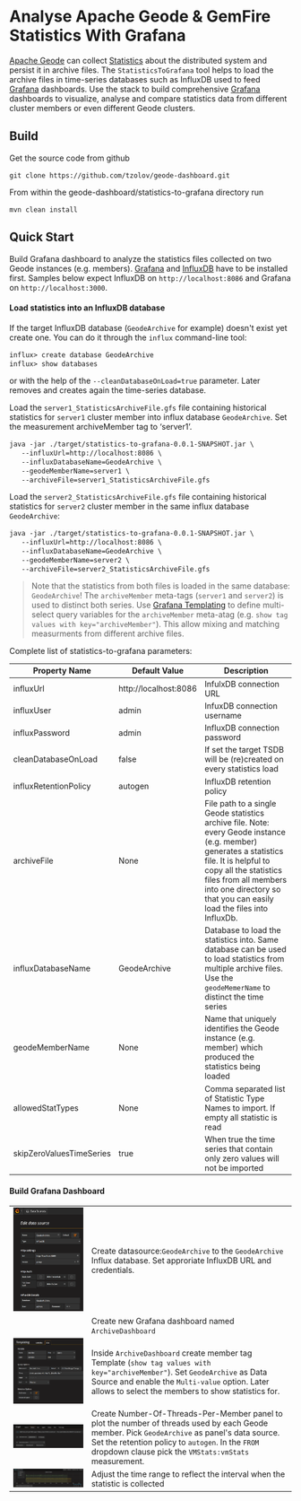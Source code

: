 # Analyse Apache Geode & GemFire Statistics With Grafana

[Apache Geode](http://geode.apache.org/) can collect [Statistics](http://geode.apache.org/docs/guide/managing/statistics/chapter_overview.html) about the distributed system and persist it in archive files. The `StatisticsToGrafana` tool helps to load the archive files in time-series databases such as InfluxDB used to feed [Grafana](http://grafana.org/) dashboards. 
Use the stack to build comprehensive [Grafana](http://grafana.org/) dashboards to visualize, analyse and compare statistics data from different cluster members or even different Geode clusters.

## Build
Get the source code from github
```
git clone https://github.com/tzolov/geode-dashboard.git
```

From within the geode-dashboard/statistics-to-grafana directory run
```
mvn clean install
```

## Quick Start
Build Grafana dashboard to analyze the statistics files collected on two Geode instances (e.g. members). 
[Grafana](http://docs.grafana.org/installation) and [InfluxDB](https://docs.influxdata.com/influxdb/v1.1/introduction/installation) have to be installed first. Samples below expect InfluxDB on `http://localhost:8086` and Grafana on `http://localhost:3000`. 

#### Load statistics into an InfluxDB database
If the target InfluxDB database (`GeodeArchive` for example) doesn't exist yet create one. You can do it through the `influx` command-line tool:
```
influx> create database GeodeArchive
influx> show databases
```
or with the help of the `--cleanDatabaseOnLoad=true` parameter.  Later removes and creates again the time-series database. 

Load the `server1_StatisticsArchiveFile.gfs` file containing historical statistics for `server1` cluster member into influx database `GeodeArchive`. Set the measurement archiveMember tag to ‘server1’.
```
java -jar ./target/statistics-to-grafana-0.0.1-SNAPSHOT.jar \
   --influxUrl=http://localhost:8086 \
   --influxDatabaseName=GeodeArchive \
   --geodeMemberName=server1 \
   --archiveFile=server1_StatisticsArchiveFile.gfs
```
Load the `server2_StatisticsArchiveFile.gfs` file containing historical statistics for `server2` cluster member in the same influx database `GeodeArchive`:
```
java -jar ./target/statistics-to-grafana-0.0.1-SNAPSHOT.jar \
   --influxUrl=http://localhost:8086 \
   --influxDatabaseName=GeodeArchive \
   --geodeMemberName=server2 \
   --archiveFile=server2_StatisticsArchiveFile.gfs
```
> Note that the statistics from both files is loaded in the same database: `GeodeArchive`! 
> The `archiveMember` meta-tags (`server1` and `server2`) is used to distinct both series.
> Use [Grafana Templating](http://docs.grafana.org/reference/templating/) to define multi-select query variables for 
> the `archiveMember` meta-atag (e.g. `show tag values with key="archiveMember"`). This allow mixing and matching measurments 
> from different archive files.  

Complete list of statistics-to-grafana parameters:

| Property Name | Default Value | Description |
| ------------- | ------------- | ------------ |
| influxUrl | http://localhost:8086 | InfulxDB connection URL |
| influxUser | admin | InfuxDB connection username |
| influxPassword | admin | InfluxDB connection password |
| cleanDatabaseOnLoad | false | If set the target TSDB will be (re)created on every statistics load |
| influxRetentionPolicy | autogen | InfluxDB retention policy |
| archiveFile | None | File path to a single Geode statistics archive file. Note: every Geode instance (e.g. member) generates a statistics file. It is helpful to copy all the statistics files from all members into one directory so that you can easily load the files into InfluxDb. |
| influxDatabaseName | GeodeArchive | Database to load the statistics into. Same database can be used to load statistics from multiple archive files. Use the `geodeMemerName` to distinct the time series |
| geodeMemberName | None | Name that uniquely identifies the Geode instance (e.g. member) which produced the statistics being loaded  |
| allowedStatTypes | None | Comma separated list of Statistic Type Names to import. If empty all statistic is read |
| skipZeroValuesTimeSeries | true | When true the time series that contain only zero values will not be imported  |

#### Build Grafana Dashboard
|  |  |
| ------------- | ------------ |
| ![Member Template Definition](../doc/geode_grafana_statistic_archive_datasource.png) | Create datasource:`GeodeArchive` to the `GeodeArchive` Influx database. Set approriate InfluxDB URL and credentials. |
| | Create new Grafana dashboard named `ArchiveDashboard` |  
| ![Member Template Definition](../doc/geode_grafana_member_template_definition.png) | Inside `ArchiveDashboard` create member tag Template (`show tag values with key="archiveMember"`).  Set `GeodeArchive` as Data Source and enable the `Multi-value` option. Later allows to select the members to show statistics for.|
| ![Number of Threads Per Member Definition](../doc/geode_grafana_panel_definition.png) | Create Number-Of-Threads-Per-Member panel to plot the number of threads used by each Geode member. Pick `GeodeArchive` as panel's data source. Set the retention policy to `autogen`. In the `FROM` dropdown clause pick the `VMStats:vmStats` measurement. 
| ![Number of Threads Per Member Panel](../doc/geode_grafana_thread_number_diagram.png) | Adjust the time range to reflect the interval when the statistic is collected |                                                                                                                                                                                        Use the `member` template variable in the `WHERE` and `GROUP BY` clauses to (sub)select the members to visualize.  

